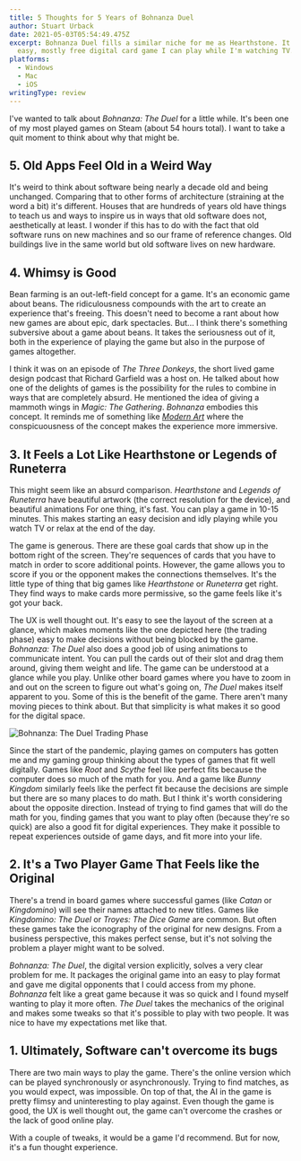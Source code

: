 ```yaml
---
title: 5 Thoughts for 5 Years of Bohnanza Duel
author: Stuart Urback
date: 2021-05-03T05:54:49.475Z
excerpt: Bohnanza Duel fills a similar niche for me as Hearthstone. It's an
  easy, mostly free digital card game I can play while I'm watching TV.
platforms:
  - Windows
  - Mac
  - iOS
writingType: review
---
```

I've wanted to talk about *Bohnanza: The Duel* for a little while. It's been one of my most played games on Steam (about 54 hours total). I want to take a quit moment to think about why that might be.

## 5. Old Apps Feel Old in a Weird Way

It's weird to think about software being nearly a decade old and being unchanged. Comparing that to other forms of architecture (straining at the word a bit) it's different. Houses that are hundreds of years old have things to teach us and ways to inspire us in ways that old software does not, aesthetically at least. I wonder if this has to do with the fact that old software runs on new machines and so our frame of reference changes. Old buildings live in the same world but old software lives on new hardware.

## 4. Whimsy is Good

Bean farming is an out-left-field concept for a game. It's an economic game about beans. The ridiculousness compounds with the art to create an experience that's freeing. This doesn't need to become a rant about how new games are about epic, dark spectacles. But... I think there's something subversive about a game about beans. It takes the seriousness out of it, both in the experience of playing the game but also in the purpose of games altogether.

I think it was on an episode of *The Three Donkeys*, the short lived game design podcast that Richard Garfield was a host on. He talked about how one of the delights of games is the possibility for the rules to combine in ways that are completely absurd. He mentioned the idea of giving a mammoth wings in *Magic: The Gathering*. *Bohnanza* embodies this concept. It reminds me of something like *[Modern Art](https://playthistonight.com/posts/modern-art:-a-game-of-art-and-commerce/)* where the conspicuousness of the concept makes the experience more immersive.

## 3. It Feels a Lot Like Hearthstone or Legends of Runeterra

This might seem like an absurd comparison. *Hearthstone* and *Legends of Runeterra* have beautiful artwork (the correct resolution for the device), and beautiful animations For one thing, it's fast. You can play a game in 10-15 minutes. This makes starting an easy decision and idly playing while you watch TV or relax at the end of the day.

The game is generous. There are these goal cards that show up in the bottom right of the screen. They're sequences of cards that you have to match in order to score additional points. However, the game allows you to score if you or the opponent makes the connections themselves. It's the little type of thing that big games like *Hearthstone* or *Runeterra* get right. They find ways to make cards more permissive, so the game feels like it's got your back.

The UX is well thought out. It's easy to see the layout of the screen at a glance, which makes moments like the one depicted here (the trading phase) easy to make decisions without being blocked by the game. *Bohnanza: The Duel* also does a good job of using animations to communicate intent. You can pull the cards out of their slot and drag them around, giving them weight and life. The game can be understood at a glance while you play. Unlike other board games where you have to zoom in and out on the screen to figure out what's going on, *The Duel* makes itself apparent to you. Some of this is the benefit of the game. There aren't many moving pieces to think about. But that simplicity is what makes it so good for the digital space.

![](/static/img/img_0024-2.jpeg "Bohnanza: The Duel Trading Phase")

Since the start of the pandemic, playing games on computers has gotten me and my gaming group thinking about the types of games that fit well digitally. Games like *Root* and *Scythe* feel like perfect fits because the computer does so much of the math for you. And a game like *Bunny Kingdom* similarly feels like the perfect fit because the decisions are simple but there are so many places to do math. But I think it's worth considering about the opposite direction. Instead of trying to find games that will do the math for you, finding games that you want to play often (because they're so quick) are also a good fit for digital experiences. They make it possible to repeat experiences outside of game days, and fit more into your life.

## 2. It's a Two Player Game That Feels like the Original

There's a trend in board games where successful games (like *Catan* or *Kingdomino*) will see their names attached to new titles. Games like *Kingdomino: The Duel* or *Troyes: The Dice Game* are common. But often these games take the iconography of the original for new designs. From a business perspective, this makes perfect sense, but it's not solving the problem a player might want to be solved.

*Bohnanza: The Duel*, the digital version explicitly, solves a very clear problem for me. It packages the original game into an easy to play format and gave me digital opponents that I could access from my phone. *Bohnanza* felt like a great game because it was so quick and I found myself wanting to play it more often. *The Duel* takes the mechanics of the original and makes some tweaks so that it's possible to play with two people. It was nice to have my expectations met like that.

## 1. Ultimately, Software can't overcome its bugs

There are two main ways to play the game. There's the online version which can be played synchronously or asynchronously. Trying to find matches, as you would expect, was impossible. On top of that, the AI in the game is pretty flimsy and uninteresting to play against. Even though the game is good, the UX is well thought out, the game can't overcome the crashes or the lack of good online play.

With a couple of tweaks, it would be a game I'd recommend. But for now, it's a fun thought experience.